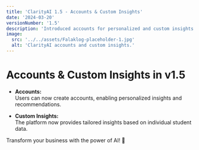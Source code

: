 ```yaml
---
title: 'ClarityAI 1.5 - Accounts & Custom Insights'
date: '2024-03-20'
versionNumber: '1.5'
description: 'Introduced accounts for personalized and custom insights.'
image:
  src: '../../assets/Falaklog-placeholder-1.jpg'
  alt: 'ClarityAI accounts and custom insights.'
---
```


# Accounts & Custom Insights in v1.5

- **Accounts:**  
  Users can now create accounts, enabling personalized insights and recommendations.

- **Custom Insights:**  
  The platform now provides tailored insights based on individual student data.

Transform your business with the power of AI! 🚀